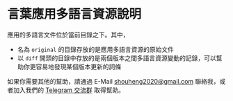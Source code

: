 # 言葉應用多語言資源說明

應用的多語言文件位於當前目錄之下。其中，

- 名為 `original` 的目錄存放的是應用多語言資源的原始文件
- 以 `diff` 開頭的目錄中存放的是兩個版本之間多語言資源變動的記錄，可以幫助你更容易地發現某個版本更新的詞條

如果你需要其他的幫助，請通過 E-Mail [shouheng2020@gmail.com](mailto:shouheng2020@gmail.com) 聯絡我，或者加入我們的 [Telegram 交流群](https://t.me/joinchat/Sg_qURuSlZdU1Vi-106Z0w) 取得幫助。
